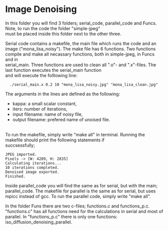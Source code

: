 # Image Denoising
In this folder you will find 3 folders; serial_code, parallel_code and Funcs. Note, to run the code the folder "simple-jpeg"<br>
must be placed inside this folder next to the other three. <br>

Serial code contains a makefile, the main file which runs the code and an image ("mona_lisa_noisy").
The make file has 6 functions. Two functions compile and make all necassary functions, both in simple-jpeg, in Funcs and in <br>
serial_main. Three functions are used to clean all ".o"-  and ".x"-files. The last function executes the serial_main function <br>
and will execute the folllowing line: <br>

```
  ./serial_main.x 0.2 10 "mona_lisa_noisy.jpg" "mona_lisa_clean.jpg"
```
The arguments in the lines are defined as the following:
  - kappa: a small scalar constant,
  - iters: number of iterations,
  - input filename: name of noisy file, 
  - output filename: prefered name of unoised file.
 <br>
To run the makefile, simply write "make all" in terminal. Running the makefile should print the following statements if <br>
succsessfully;

```
JPEG imported.
Pixels -> [W: 4289, H: 2835]
Calculating iterations...
10 iterations completed.
Denoised image exported.
Finished.
```
Inside parallel_code you will find the same as for serial, but with the main; parallel_code. The makefile for parallel is the same as for serial, but uses mpicc instead of gcc.  To run the parallel code, simply write "make all". <br>

In the folder Funs there are two c-files; functions.c and functions_p.c. "functions.c" has all functions need for the calculations in serial and most of parallel. In "functions_p.c" there is only one functions: iso_diffusion_denoising_parallel.
<br>

